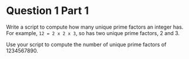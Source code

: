 # Question 1 Part 1

Write a script to compute how many unique prime factors an integer has.  For example, 
```12 = 2 x 2 x 3```, so has two unique prime factors, 2 and 3.

Use your script to compute the number of unique prime factors of 1234567890.

